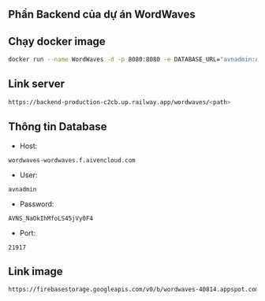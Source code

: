 ## Phần Backend của dự án WordWaves

## Chạy docker image

```sh
docker run --name WordWaves -d -p 8080:8080 -e DATABASE_URL="avnadmin:AVNS_NaOkIhMfoLS45jVy0F4@wordwaves-wordwaves.f.aivencloud.com:21917/defaultdb?ssl-mode=REQUIRED" -e DATABASE_USERNAME="avnadmin" -e DATABASE_PASSWORD="AVNS_NaOkIhMfoLS45jVy0F4" -e ACCESS_SIGNER_KEY="6FvxQMx9pcbEFqKFFP4XH748Kg//XkcCtf68+/P7ZRvIXnba3dG7POT/cUCAWV5Q" -e REFRESH_SIGNER_KEY="CAqDB1w3mJFJEb3ifzhGVJou64rhlft96l8FSS+i+0XGHSKb+OMxXbzOeHoLxaFL" -e BREVO_API_KEY="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" -e BREVO_SENDER_EMAIL="kaitoukido0204@gmail.com" -e ACCESS_TOKEN_EXPIRATION=300 -e REFRESH_TOKEN_EXPIRATION=900 quan0204/wordwaves-server:latest
```
## Link server
```sh
https://backend-production-c2cb.up.railway.app/wordwaves/<path>
```
## Thông tin Database
- Host:
```plaintext
wordwaves-wordwaves.f.aivencloud.com
```
- User:
```plaintext
avnadmin
```
- Password:
```plaintext
AVNS_NaOkIhMfoLS45jVy0F4
```
- Port:
```plaintext
21917
```
## Link image
```sh
https://firebasestorage.googleapis.com/v0/b/wordwaves-40814.appspot.com/o/<imageName>?alt=media&token=e3149c89-093f-4049-a935-5ad0bd42c2ee
```
